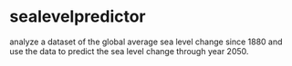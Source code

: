 # sealevelpredictor
analyze a dataset of the global average sea level change since 1880 and use the data to predict the sea level change through year 2050.
